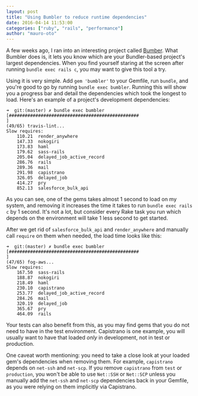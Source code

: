 ```yaml
---
layout: post
title: "Using Bumbler to reduce runtime dependencies"
date: 2016-04-14 11:53:00
categories: ["ruby", "rails", "performance"]
author: "mauro-oto"
---
```


A few weeks ago, I ran into an interesting project called
[Bumber](https://github.com/nevir/Bumbler). What Bumbler does is, it lets you
know which are your Bundler-based project's largest dependencies.
When you find yourself staring at the screen after running
`bundle exec rails c`, you may want to give this tool a try.

<!--more-->

Using it is very simple. Add `gem 'bumbler'` to your Gemfile, run `bundle`, and
you're good to go by running `bundle exec bumbler`. Running this will show you a
progress bar and detail the dependencies which took the longest to load. Here's
an example of a project's development dependencies:

```
➜  git:(master) ✗ bundle exec bumbler
[#################################################                             ]
(49/65) travis-lint...
Slow requires:
    110.21  render_anywhere
    147.33  nokogiri
    173.83  haml
    179.62  sass-rails
    205.04  delayed_job_active_record
    286.76  rails
    289.36  mail
    291.98  capistrano
    326.05  delayed_job
    414.27  pry
    852.13  salesforce_bulk_api
```

As you can see, one of the gems takes almost 1 second to load on my system,
and removing it increases the time it takes to run `bundle exec rails c` by
1 second. It's not a lot, but consider every Rake task you run which depends
on the environment will take 1 less second to get started.

After we get rid of `salesforce_bulk_api` and `render_anywhere` and manually
call `require` on them when needed, the load time looks like this:

```
➜  git:(master) ✗ bundle exec bumbler
[#################################################                             ]
(47/65) fog-aws...
Slow requires:
    167.50  sass-rails
    188.87  nokogiri
    218.49  haml
    230.10  capistrano
    253.77  delayed_job_active_record
    284.26  mail
    320.19  delayed_job
    365.67  pry
    464.09  rails
```

Your tests can also benefit from this, as you may find gems that you do not need
to have in the test environment. Capistrano is one example, you will usually
want to have that loaded *only* in development, not in test or production.

One caveat worth mentioning: you need to take a close look at your loaded gem's
dependencies when removing them. For example, `capistrano` depends on
`net-ssh` and `net-scp`. If you remove `capistrano` from `test` or
`production`, you won't be able to use `Net::SSH` or `Net::SCP` unless you
manually add the `net-ssh` and `net-scp` dependencies back in your Gemfile, as
you were relying on them implicitly via Capistrano. 
